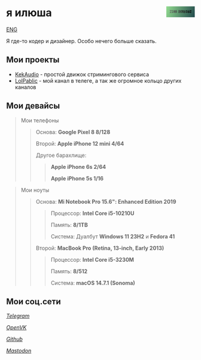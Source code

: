# <img align="right" src="/kektriscover.png" alt="Ilya Kektris" title="kektris" width="15%">я илюша
[ENG](https://kektris.github.io/)

Я где-то кодер и дизайнер. Особо нечего больше сказать.
## Мои проекты
- [KekAudio](https://github.com/kektris/kekaudio) - простой движок стримингового сервиса
- [LolPablic](https://t.me/lolpablic) - мой канал в телеге, а так же огромное кольцо других каналов
## Мои девайсы

> Мои телефоны
>> Основа: **Google Pixel 8 8/128**
>> 
>> Второй: **Apple iPhone 12 mini 4/64**
>>
>> Другое барахлище:
>>> **Apple iPhone 6s 2/64**
>>> 
>>> **Apple iPhone 5s 1/16**

> Мои ноуты
>> Основа: **Mi Notebook Pro 15.6": Enhanced Edition 2019**
>>> Процессор: **Intel Core i5-10210U**
>>>
>>> Память: **8/1TB**
>>> 
>>> Система: Дуалбут **Windows 11 23H2** и **Fedora 41**
>>>
>>
>> Второй: **MacBook Pro (Retina, 13-inch, Early 2013)**
>>> Процессор: **Intel Core i5-3230M**
>>>
>>> Память: **8/512**
>>>
>>> Система: **macOS 14.7.1 (Sonoma)**

## Мои соц.сети
*[Telegram](https://t.me/kektris)*

*[OpenVK](https://ovk.to/id12516)*

*[Github](https://github.com/kektris)*

*[Mastodon](https://mastodon.social/@itsa_ilya)*
